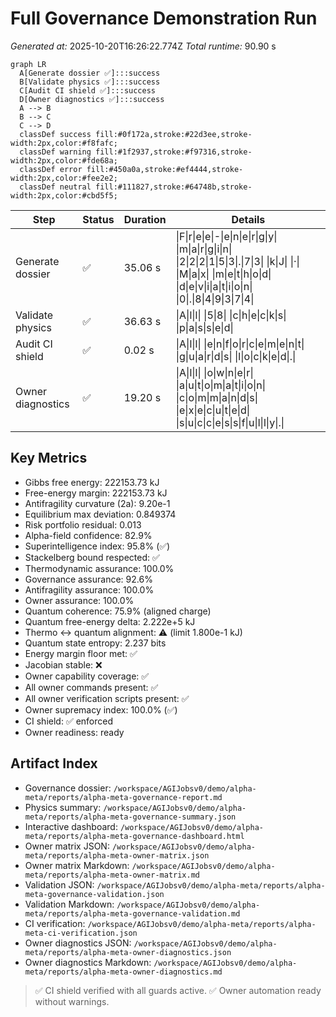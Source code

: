 # Full Governance Demonstration Run
*Generated at:* 2025-10-20T16:26:22.774Z
*Total runtime:* 90.90 s

```mermaid
graph LR
  A[Generate dossier ✅]:::success
  B[Validate physics ✅]:::success
  C[Audit CI shield ✅]:::success
  D[Owner diagnostics ✅]:::success
  A --> B
  B --> C
  C --> D
  classDef success fill:#0f172a,stroke:#22d3ee,stroke-width:2px,color:#f8fafc;
  classDef warning fill:#1f2937,stroke:#f97316,stroke-width:2px,color:#fde68a;
  classDef error fill:#450a0a,stroke:#ef4444,stroke-width:2px,color:#fee2e2;
  classDef neutral fill:#111827,stroke:#64748b,stroke-width:2px,color:#cbd5f5;
```

| Step | Status | Duration | Details |
| --- | --- | --- | --- |
| Generate dossier | ✅ | 35.06 s | \|F\|r\|e\|e\|-\|e\|n\|e\|r\|g\|y\| \|m\|a\|r\|g\|i\|n\| \|2\|2\|2\|1\|5\|3\|.\|7\|3\| \|k\|J\| \|·\| \|M\|a\|x\| \|m\|e\|t\|h\|o\|d\| \|d\|e\|v\|i\|a\|t\|i\|o\|n\| \|0\|.\|8\|4\|9\|3\|7\|4\| |
| Validate physics | ✅ | 36.63 s | \|A\|l\|l\| \|5\|8\| \|c\|h\|e\|c\|k\|s\| \|p\|a\|s\|s\|e\|d\| |
| Audit CI shield | ✅ | 0.02 s | \|A\|l\|l\| \|e\|n\|f\|o\|r\|c\|e\|m\|e\|n\|t\| \|g\|u\|a\|r\|d\|s\| \|l\|o\|c\|k\|e\|d\|.\| |
| Owner diagnostics | ✅ | 19.20 s | \|A\|l\|l\| \|o\|w\|n\|e\|r\| \|a\|u\|t\|o\|m\|a\|t\|i\|o\|n\| \|c\|o\|m\|m\|a\|n\|d\|s\| \|e\|x\|e\|c\|u\|t\|e\|d\| \|s\|u\|c\|c\|e\|s\|s\|f\|u\|l\|l\|y\|.\| |

## Key Metrics
- Gibbs free energy: 222153.73 kJ
- Free-energy margin: 222153.73 kJ
- Antifragility curvature (2a): 9.20e-1
- Equilibrium max deviation: 0.849374
- Risk portfolio residual: 0.013
- Alpha-field confidence: 82.9%
- Superintelligence index: 95.8% (✅)
- Stackelberg bound respected: ✅
- Thermodynamic assurance: 100.0%
- Governance assurance: 92.6%
- Antifragility assurance: 100.0%
- Owner assurance: 100.0%
- Quantum coherence: 75.9% (aligned charge)
- Quantum free-energy delta: 2.222e+5 kJ
- Thermo ↔ quantum alignment: ⚠️ (limit 1.800e-1 kJ)
- Quantum state entropy: 2.237 bits
- Energy margin floor met: ✅
- Jacobian stable: ❌
- Owner capability coverage: ✅
- All owner commands present: ✅
- All owner verification scripts present: ✅
- Owner supremacy index: 100.0% (✅)
- CI shield: ✅ enforced
- Owner readiness: ready

## Artifact Index
- Governance dossier: `/workspace/AGIJobsv0/demo/alpha-meta/reports/alpha-meta-governance-report.md`
- Physics summary: `/workspace/AGIJobsv0/demo/alpha-meta/reports/alpha-meta-governance-summary.json`
- Interactive dashboard: `/workspace/AGIJobsv0/demo/alpha-meta/reports/alpha-meta-governance-dashboard.html`
- Owner matrix JSON: `/workspace/AGIJobsv0/demo/alpha-meta/reports/alpha-meta-owner-matrix.json`
- Owner matrix Markdown: `/workspace/AGIJobsv0/demo/alpha-meta/reports/alpha-meta-owner-matrix.md`
- Validation JSON: `/workspace/AGIJobsv0/demo/alpha-meta/reports/alpha-meta-governance-validation.json`
- Validation Markdown: `/workspace/AGIJobsv0/demo/alpha-meta/reports/alpha-meta-governance-validation.md`
- CI verification: `/workspace/AGIJobsv0/demo/alpha-meta/reports/alpha-meta-ci-verification.json`
- Owner diagnostics JSON: `/workspace/AGIJobsv0/demo/alpha-meta/reports/alpha-meta-owner-diagnostics.json`
- Owner diagnostics Markdown: `/workspace/AGIJobsv0/demo/alpha-meta/reports/alpha-meta-owner-diagnostics.md`

> ✅ CI shield verified with all guards active.
> ✅ Owner automation ready without warnings.